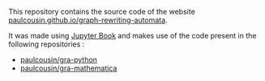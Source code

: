 This repository contains the source code of the website [paulcousin.github.io/graph-rewriting-automata](https://paulcousin.github.io/graph-rewriting-automata/).

It was made using [Jupyter Book](https://jupyterbook.org/) and makes use of the code present in the following repositories :
* [paulcousin/gra-python](https://github.com/paulcousin/gra-python)
* [paulcousin/gra-mathematica](https://github.com/paulcousin/gra-mathematica)
